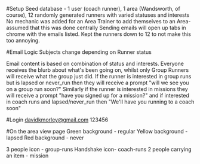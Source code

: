 #Setup
Seed database - 1 user (coach runner), 1 area (Wandsworth, of course), 12 randomly generated runners with varied statuses and interests
No mechanic was added for an Area Trainer to add themselves to an Area- assumed that this was done centrally
Sending emails will open up tabs in chrome with the emails listed. Kept the runners down to 12 to not make this too annoying.

#Email Logic
Subjects change depending on Runner status

Email content is based on combination of status and interests. Everyone receives the blurb about what's been going on, whilst only Group Runners will receive what the group just did. If the runner is interested in group runs but is lapsed or never_run then they will receive a prompt "will we see you on a group run soon?"
Similarly if the runner is interested in missions they will receive a prompt "have you signed up for a mission?" and if interested in coach runs and lapsed/never_run then "We'll have you running to a coach soon"

#Login
davidkmorley@gmail.com
123456

#On the area view page
Green background - regular
Yellow background - lapsed
Red background - never

3 people icon - group-runs
Handshake icon- coach-runs
2 people carrying an item - mission


